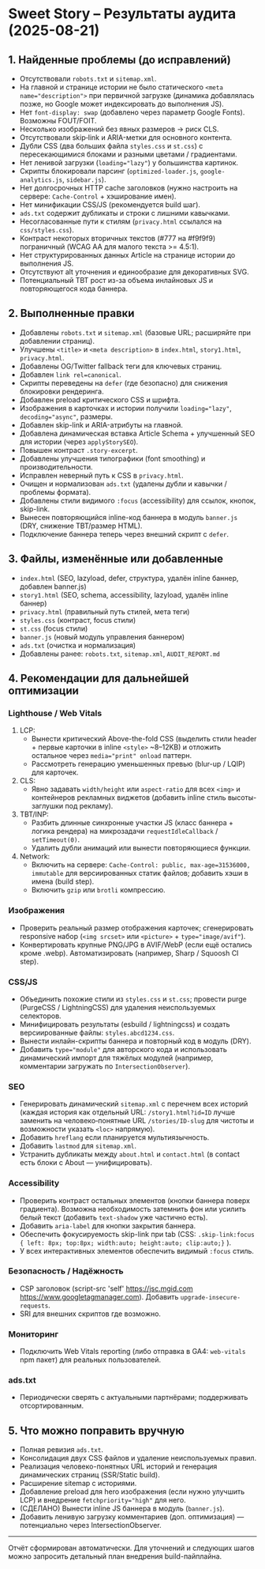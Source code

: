 # Sweet Story – Результаты аудита (2025-08-21)

## 1. Найденные проблемы (до исправлений)
- Отсутствовали `robots.txt` и `sitemap.xml`.
- На главной и странице истории не было статического `<meta name="description">` при первичной загрузке (динамика добавлялась позже, но Google может индексировать до выполнения JS).
- Нет `font-display: swap` (добавлено через параметр Google Fonts). Возможны FOUT/FOIT.
- Несколько изображений без явных размеров → риск CLS.
- Отсутствовали skip‑link и ARIA-метки для основного контента.
- Дубли CSS (два больших файла `styles.css` и `st.css`) с пересекающимися блоками и разными цветами / градиентами.
- Нет ленивой загрузки (`loading="lazy"`) у большинства картинок.
- Скрипты блокировали парсинг (`optimized-loader.js`, `google-analytics.js`, `sidebar.js`).
- Нет долгосрочных HTTP cache заголовков (нужно настроить на сервере: `Cache-Control` + хэширование имен).
- Нет минификации CSS/JS (рекомендуется build шаг).
- `ads.txt` содержит дубликаты и строки с лишними кавычками.
- Несогласованные пути к стилям (`privacy.html` ссылался на `css/styles.css`).
- Контраст некоторых вторичных текстов (#777 на #f9f9f9) пограничный (WCAG AA для малого текста >= 4.5:1).
- Нет структурированных данных Article на странице истории до выполнения JS.
- Отсутствуют alt уточнения и единообразие для декоративных SVG.
- Потенциальный TBT рост из-за объема инлайновых JS и повторяющегося кода баннера.

## 2. Выполненные правки
- Добавлены `robots.txt` и `sitemap.xml` (базовые URL; расширяйте при добавлении страниц).
- Улучшены `<title>` и `<meta description>` в `index.html`, `story1.html`, `privacy.html`.
- Добавлены OG/Twitter fallback теги для ключевых страниц.
- Добавлен `link rel=canonical`.
- Скрипты переведены на `defer` (где безопасно) для снижения блокировки рендеринга.
- Добавлен preload критического CSS и шрифта.
- Изображения в карточках и истории получили `loading="lazy"`, `decoding="async"`, размеры.
- Добавлен skip-link и ARIA-атрибуты на главной.
- Добавлена динамическая вставка Article Schema + улучшенный SEO для истории (через `applyStorySEO`).
- Повышен контраст `.story-excerpt`.
- Добавлены улучшения типографики (font smoothing) и производительности.
- Исправлен неверный путь к CSS в `privacy.html`.
- Очищен и нормализован `ads.txt` (удалены дубли и кавычки / проблемы формата).
- Добавлены стили видимого `:focus` (accessibility) для ссылок, кнопок, skip-link.
- Вынесен повторяющийся inline-код баннера в модуль `banner.js` (DRY, снижение TBT/размер HTML).
- Подключение баннера теперь через внешний скрипт с `defer`.

## 3. Файлы, изменённые или добавленные
- `index.html` (SEO, lazyload, defer, структура, удалён inline баннер, добавлен banner.js)
- `story1.html` (SEO, schema, accessibility, lazyload, удалён inline баннер)
- `privacy.html` (правильный путь стилей, мета теги)
- `styles.css` (контраст, focus стили)
- `st.css` (focus стили)
- `banner.js` (новый модуль управления баннером)
- `ads.txt` (очистка и нормализация)
- Добавлены ранее: `robots.txt`, `sitemap.xml`, `AUDIT_REPORT.md`

## 4. Рекомендации для дальнейшей оптимизации
### Lighthouse / Web Vitals
1. LCP: 
   - Вынести критический Above-the-fold CSS (выделить стили header + первые карточки в inline `<style>` ~8–12KB) и отложить остальное через `media="print" onload` паттерн.
   - Рассмотреть генерацию уменьшенных превью (blur-up / LQIP) для карточек.
2. CLS:
   - Явно задавать `width/height` или `aspect-ratio` для всех `<img>` и контейнеров рекламных виджетов (добавить inline стиль высоты-заглушки под рекламу).
3. TBT/INP:
   - Разбить длинные синхронные участки JS (класс баннера + логика рендера) на микрозадачи `requestIdleCallback` / `setTimeout(0)`.
   - Удалить дубли анимаций или вынести повторяющиеся функции.
4. Network:
   - Включить на сервере: `Cache-Control: public, max-age=31536000, immutable` для версиированных статик файлов; добавить хэши в имена (build step).
   - Включить `gzip` или `brotli` компрессию.

### Изображения
- Проверить реальный размер отображения карточек; сгенерировать responsive набор (`<img srcset>` или `<picture>` + `type="image/avif"`).
- Конвертировать крупные PNG/JPG в AVIF/WebP (если ещё остались кроме .webp). Автоматизировать (например, Sharp / Squoosh CI step).

### CSS/JS
- Объединить похожие стили из `styles.css` и `st.css`; провести purge (PurgeCSS / LightningCSS) для удаления неиспользуемых селекторов.
- Минифицировать результаты (esbuild / lightningcss) и создать версиированные файлы: `styles.abcd1234.css`.
- Вынести инлайн-скрипты баннера и повторный код в модуль (DRY).
- Добавить `type="module"` для авторского кода и использовать динамический импорт для тяжёлых модулей (например, комментарии загружать по `IntersectionObserver`).

### SEO
- Генерировать динамический `sitemap.xml` с перечнем всех историй (каждая история как отдельный URL: `/story1.html?id=ID` лучше заменить на человеко‑понятные URL `/stories/ID-slug` для чистоты и возможности указать `<loc>` напрямую).
- Добавить `hreflang` если планируется мультиязычность.
- Добавить `lastmod` для `sitemap.xml`.
- Устранить дубликаты между `about.html` и `contact.html` (в contact есть блоки с About — унифицировать).

### Accessibility
- Проверить контраст остальных элементов (кнопки баннера поверх градиента). Возможна необходимость затемнить фон или усилить белый текст (добавить `text-shadow` уже частично есть).
- Добавить `aria-label` для кнопки закрытия баннера.
- Обеспечить фокусируемость skip-link при tab (CSS: `.skip-link:focus { left: 8px; top:8px; width:auto; height:auto; clip:auto;}` ).
- У всех интерактивных элементов обеспечить видимый `:focus` стиль.

### Безопасность / Надёжность
- CSP заголовок (script-src 'self' https://jsc.mgid.com https://www.googletagmanager.com). Добавить `upgrade-insecure-requests`.
- SRI для внешних скриптов где возможно.

### Мониторинг
- Подключить Web Vitals reporting (либо отправка в GA4: `web-vitals` npm пакет) для реальных пользователей.

### ads.txt
- Периодически сверять с актуальными партнёрами; поддерживать отсортированным.

## 5. Что можно поправить вручную
- Полная ревизия `ads.txt`.
- Консолидация двух CSS файлов и удаление неиспользуемых правил.
- Реализация человеко-понятных URL историй и генерация динамических страниц (SSR/Static build).
- Расширение sitemap с историями.
- Добавление preload для hero изображения (если нужно улучшить LCP) и внедрение `fetchpriority="high"` для него.
- (СДЕЛАНО) Вынести inline JS баннера в модуль (`banner.js`).
- Добавить ленивую загрузку комментариев (доп. оптимизация) — потенциально через IntersectionObserver.

---
Отчёт сформирован автоматически. Для уточнений и следующих шагов можно запросить детальный план внедрения build-пайплайна.
